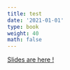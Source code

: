 ```yaml
---
title: test
date: '2021-01-01'
type: book
weight: 40
math: false
---
```


<a href="http://sjuhel.org/courses/ipcc/test/">Slides are here !</a>
